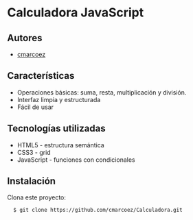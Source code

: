 # Calculadora JavaScript


## Autores

- [cmarcoez](https://www.github.com/cmarcoez)


## Características

- Operaciones básicas: suma, resta, multiplicación y división.
- Interfaz limpia y estructurada
- Fácil de usar

##  Tecnologías utilizadas

- HTML5 - estructura semántica
- CSS3 - grid
- JavaScript - funciones con condicionales

## Instalación

Clona este proyecto:

```bash
  $ git clone https://github.com/cmarcoez/Calculadora.git
```
